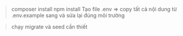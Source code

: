 > composer install
> npm install
> Tạo file .env => copy tất cả nội dung từ .env.example sang và sửa lại đúng môi trường

> chạy migrate và seed cần thiết

